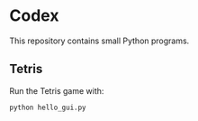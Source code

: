 # Codex

This repository contains small Python programs.

## Tetris

Run the Tetris game with:

```bash
python hello_gui.py
```
